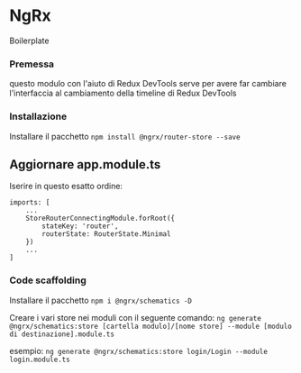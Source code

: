 # NgRx

Boilerplate

### Premessa

questo modulo con l'aiuto di Redux DevTools serve
per avere far cambiare l'interfaccia al cambiamento della
timeline di Redux DevTools

### Installazione

Installare il pacchetto `npm install @ngrx/router-store --save`


## Aggiornare app.module.ts
Iserire in questo esatto ordine:

    imports: [
        ...
        StoreRouterConnectingModule.forRoot({
            stateKey: 'router',
            routerState: RouterState.Minimal
        })
        ...
    ]

### Code scaffolding

Installare il pacchetto `npm i @ngrx/schematics -D`

Creare i vari store nei moduli con il seguente comando:
`ng generate @ngrx/schematics:store [cartella modulo]/[nome store] --module [modulo di destinazione].module.ts`

esempio: `ng generate @ngrx/schematics:store login/Login --module login.module.ts`
